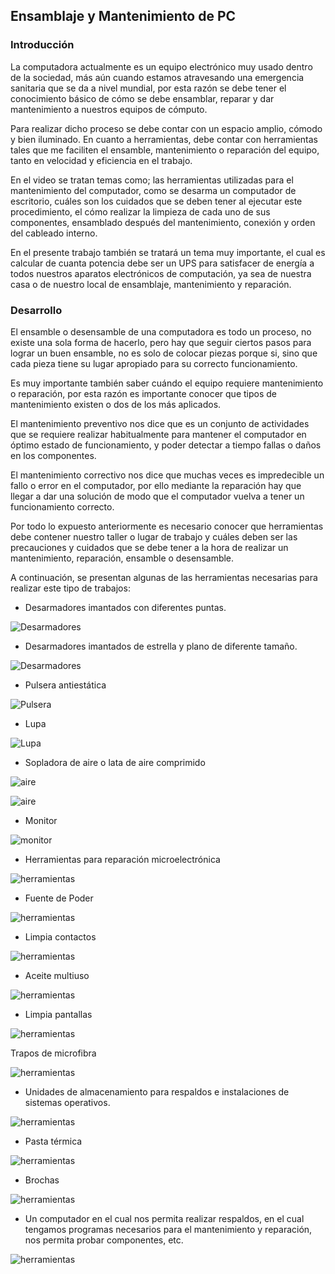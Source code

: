 ## **Ensamblaje y Mantenimiento de PC**

### **Introducción**

La computadora actualmente es un equipo electrónico muy usado dentro de la sociedad, más aún cuando estamos atravesando una emergencia sanitaria que se da a nivel mundial, por esta razón se debe tener el conocimiento básico de cómo se debe ensamblar, reparar y dar mantenimiento a nuestros equipos de cómputo.

Para realizar dicho proceso se debe contar con un espacio amplio, cómodo y bien iluminado. En cuanto a herramientas, debe contar con herramientas tales que me faciliten el ensamble, mantenimiento o reparación del equipo, tanto en velocidad y eficiencia en el trabajo.

En el video se tratan temas como; las herramientas utilizadas para el mantenimiento del computador, como se desarma un computador de escritorio, cuáles son los cuidados que se deben tener al ejecutar este procedimiento, el cómo realizar la limpieza de cada uno de sus componentes, ensamblado después del mantenimiento, conexión y orden del cableado interno.

En el presente trabajo también se tratará un tema muy importante, el cual es calcular de cuanta potencia debe ser un UPS para satisfacer de energía a todos nuestros aparatos electrónicos de computación, ya sea de nuestra casa o de nuestro local de ensamblaje, mantenimiento y reparación.


### **Desarrollo**

El ensamble o desensamble de una computadora es todo un proceso, no existe una sola forma de hacerlo, pero hay que seguir ciertos pasos para lograr un buen ensamble, no es solo de colocar piezas porque si, sino que cada pieza tiene su lugar apropiado para su correcto funcionamiento.

Es muy importante también saber cuándo el equipo requiere mantenimiento o reparación, por esta razón es importante conocer que tipos de mantenimiento existen o dos de los más aplicados.

El mantenimiento preventivo nos dice que es un conjunto de actividades que se requiere realizar habitualmente para mantener el computador en óptimo estado de funcionamiento, y poder detectar a tiempo fallas o daños en los componentes.  

El mantenimiento correctivo nos dice que muchas veces es impredecible un fallo o error en el computador, por ello mediante la reparación hay que llegar a dar una solución de modo que el computador vuelva a tener un funcionamiento correcto.

Por todo lo expuesto anteriormente es necesario conocer que herramientas debe contener nuestro taller o lugar de trabajo y cuáles deben ser las precauciones y cuidados que se debe tener a la hora de realizar un mantenimiento, reparación, ensamble o desensamble.

A continuación, se presentan algunas de las herramientas necesarias para realizar este tipo de trabajos:

- Desarmadores imantados con diferentes puntas.

![Desarmadores](https://tienda.cbdgroup.com.mx/348-large_default/desarmador-joyero-30-puntas-14209-truper.jpg)

- Desarmadores imantados de estrella y plano de diferente tamaño.

![Desarmadores](https://m.media-amazon.com/images/I/61OXBgMXuJL._AC_UL320_.jpg)

- Pulsera antiestática

![Pulsera](https://http2.mlstatic.com/D_NQ_NP_764652-MEC40628608995_022020-O.jpg)

- Lupa

![Lupa](https://www.venoptix.com/wp-content/uploads/2022/03/Sin-titulo-27.jpg)

- Sopladora de aire o lata de aire comprimido 

![aire](https://m.media-amazon.com/images/I/31OLBGbb18L._AC_.jpg)

![aire](https://s3.amazonaws.com/imagenes.toners.ec/wp-content/uploads/2021/04/05124645/Aire-AD-237-1.jpg)

- Monitor

![monitor](https://www.lg.com/co/images/monitores/MD05983277/gallery/Global_20MK400_2018_Gallery_Large_01.jpg)

- Herramientas para reparación microelectrónica

![herramientas](https://www.cursoderobotica.com/wp-content/uploads/2018/03/tools-1.jpg)

- Fuente de Poder

![herramientas](https://www.idcmayoristas.com/wp-content/uploads/2021/01/FUENTE-DE-PODER-ALTEK-PC-GAMER-650W.png)

- Limpia contactos

![herramientas](https://www.promesa.com.ec/wp-content/uploads/2020/07/31424-11.png)

- Aceite multiuso

![herramientas](https://www.megamaxi.com/wp-content/uploads/2021/03/79567590361-0.jpg)

- Limpia pantallas

![herramientas](https://maxitec.vteximg.com.br/arquivos/ids/165383-400-400/maxitec-binner-limpiador-de-pantallas-lcd-y-plasma-1318-201318-1.jpg?v=637809754455600000)

Trapos de microfibra

![herramientas](https://www.electromanferonline.com/1453-large_default/toallas-de-microfibra-paquete-por-5-unidades.jpg)

- Unidades de almacenamiento para respaldos e instalaciones de sistemas operativos.

![herramientas](https://www.quonty.com/blog/wp-content/uploads/2017/12/discos-duros-ssd-4.jpg)

- Pasta térmica 

![herramientas](https://www.compugamer.com.ec/compu/368-medium_default/pastatermicaarticsilver5.jpg)

- Brochas

![herramientas](https://m.media-amazon.com/images/I/51tdoO04UoL._AC_SY355_.jpg)

- Un computador en el cual nos permita realizar respaldos, en el cual tengamos programas necesarios para el mantenimiento y reparación, nos permita probar componentes, etc.

![herramientas](https://sotein.com.co/wp-content/uploads/2021/02/sotein-Empresa-de-mantenimiento-de-computadores.jpg)
